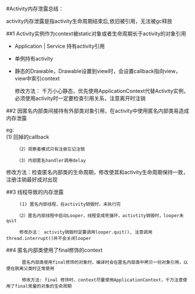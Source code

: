 #Activity内存泄露总结：

activity内存泄露是指activity生命周期结束后,依旧被引用，无法被gc释放

##1  Activity实例作为context被static对象或者生命周期长于activity的对象引用 

 * Application | Service 持有activity引用
 
 * 单例持有activity
 
 * 静态的Drawable，Drawable设置到view时，会设置callback指向view，view中索引context
        
   修改方法： 千万小心静态，优先使用ApplicationContext代替Activity实例，必须使用activity时一定要检查引用关系，注意离开时注销

##2  因匿名内部类间接持有外部类对象引用，在activity中使用匿名内部类易造成内存泄露

 eg:  
         (1) 回掉的callback
       
        （2）观察者模式只有注册忘记注销 
        
        （3）内部匿名handler调用delay
        
   修改方法：检查匿名内部类的生命周期，修改使其和activity生命周期保持一致，注册注销最好成对出现  

##3  线程导致的内存泄露 

         (1) 匿名内部线程，在activity销毁时，未执行完
          
        （2）匿名内部线程中启动Looper，线程变成死循环，activtity销毁时，looper未quit
        
         修改办法： activity销毁时定要调用looper.quit(), 注意调用thread.interrupt()并不会关闭looper

##4  匿名内部类使用了final修饰的context

          匿名内部类使用final修饰的对象时，编译时会在匿名内部类中拷贝一份对象引用，以便在脱离父类时正常使用
          
          修改方法: final 修饰时，context尽量使用ApplicationContext，千万注意使用了final常量的对象的生命周期
